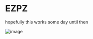 # EZPZ
hopefully this works some day
until then

![image](https://user-images.githubusercontent.com/91497673/232687446-15ca7bab-540b-4882-a3c8-e30b55f6b9fc.png)
